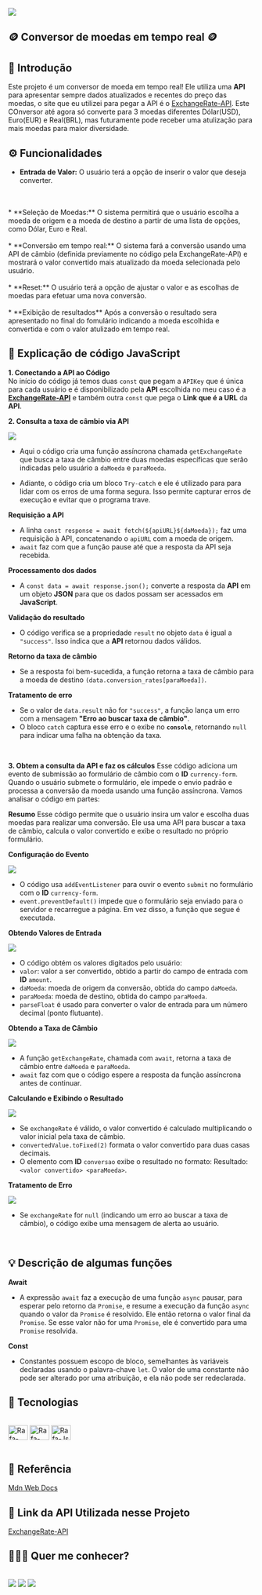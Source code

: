 ![](img/2.png)
## **🪙 Conversor de moedas em tempo real 🪙**
## **📖 Introdução**
Este projeto é um conversor de moeda em tempo real!
Ele utiliza uma **API** para apresentar sempre dados atualizados e recentes do preço das moedas, o site que eu utilizei para pegar a API é o [ExchangeRate-API](https://app.exchangerate-api.com). Este COnversor até agora só converte para 3 moedas diferentes Dólar(USD), Euro(EUR) e Real(BRL), mas futuramente pode receber uma atulização para mais moedas para maior diversidade.

## **⚙️ Funcionalidades**
* **Entrada de Valor:** 
O usuário terá a opção de inserir o valor que deseja converter.
<br>
<br>
* **Seleção de Moedas:** 
O sistema permitirá que o usuário escolha a moeda de origem e a moeda de destino a partir de uma lista de opções, como Dólar, Euro e Real.
<br>
<br>
* **Conversão em tempo real:**
 O sistema fará a conversão usando uma API de câmbio (definida previamente no código pela ExchangeRate-API) e mostrará o valor convertido mais atualizado da moeda selecionada pelo usuário.
<br>
<br>
* **Reset:**
O usuário terá a opção de ajustar o valor e as escolhas de moedas para efetuar uma nova conversão.
<br>
<br>
* **Exibição de resultados**
Após a conversão o resultado sera apresentado no final do fomulário indicando a moeda escolhida e convertida e com o valor atulizado em tempo real.


## **📖 Explicação de código JavaScript**

**1. Conectando a API ao Código**
<br>
No início do código já temos duas `const` que pegam a `APIKey` que é única para cada usuário e é disponibilizado pela **API** escolhida no meu caso é a **[ExchangeRate-API](https://app.exchangerate-api.com)** e também outra `const` que pega o **Link que é a URL** da **API**.

**2. Consulta a taxa de câmbio via API** 

![](img/3.png)

* Aqui o código cria uma função assíncrona chamada `getExchangeRate` que busca a taxa de câmbio entre duas moedas específicas que serão indicadas pelo usuário a `daMoeda` e `paraMoeda`.

* Adiante, o código cria um bloco `Try-catch` e ele é utilizado para para lidar com os erros de uma forma segura. Isso permite capturar erros de execução e evitar que o programa trave.

**Requisição a API**
<br>

* A linha `const response = await fetch(${apiURL}${daMoeda});` faz uma requisição à API, concatenando o `apiURL` com a moeda de origem.
* `await` faz com que a função pause até que a resposta da API seja recebida.

**Processamento dos dados**
<br>

* A `const data = await response.json();` converte a resposta da **API** em um objeto **JSON** para que os dados possam ser acessados em **JavaScript**.

**Validação do resultado**

* O código verifica se a propriedade `result` no objeto `data` é igual a `"success"`. Isso indica que a **API** retornou dados válidos.

**Retorno da taxa de câmbio**
* Se a resposta foi bem-sucedida, a função retorna a taxa de câmbio para a moeda de destino `(data.conversion_rates[paraMoeda])`.

**Tratamento de erro**
* Se o valor de `data.result` não for `"success"`, a função lança um erro com a mensagem **"Erro ao buscar taxa de câmbio"**.
* O bloco `catch` captura esse erro e o exibe no **`console`**, retornando `null` para indicar uma falha na obtenção da taxa.

<br>


**3. Obtem a consulta da API e faz os cálculos**
Esse código adiciona um evento de submissão ao formulário de câmbio com o **ID** `currency-form`. Quando o usuário submete o formulário, ele impede o envio padrão e processa a conversão da moeda usando uma função assíncrona. Vamos analisar o código em partes:

**Resumo**
Esse código permite que o usuário insira um valor e escolha duas moedas para realizar uma conversão. Ele usa uma API para buscar a taxa de câmbio, calcula o valor convertido e exibe o resultado no próprio formulário.


**Configuração do Evento**

![](img/4.png)

* O código usa `addEventListener` para ouvir o evento `submit` no formulário com o **ID** `currency-form`.
* `event.preventDefault()` impede que o formulário seja enviado para o servidor e recarregue a página. Em vez disso, a função que segue é executada.

**Obtendo Valores de Entrada**

![](img/5.png)

* O código obtém os valores digitados pelo usuário:
* `valor`: valor a ser convertido, obtido a partir do campo de entrada com **ID** `amount`.
* `daMoeda`: moeda de origem da conversão, obtida do campo `daMoeda`.
* `paraMoeda`: moeda de destino, obtida do campo `paraMoeda`.
* `parseFloat` é usado para converter o valor de entrada para um número decimal (ponto flutuante).

**Obtendo a Taxa de Câmbio**

![](img/6.png)

* A função `getExchangeRate`, chamada com `await`, retorna a taxa de câmbio entre `daMoeda` e `paraMoeda`.
* `await` faz com que o código espere a resposta da função assíncrona antes de continuar.

**Calculando e Exibindo o Resultado**

![](img/7.png)

* Se `exchangeRate` é válido, o valor convertido é calculado multiplicando o valor inicial pela taxa de câmbio.
* `convertedValue.toFixed(2)` formata o valor convertido para duas casas decimais.
* O elemento com **ID** ``conversao`` exibe o resultado no formato: Resultado: ``<valor convertido> <paraMoeda>``.

**Tratamento de Erro**

![](img/8.png)

* Se `exchangeRate` for `null` (indicando um erro ao buscar a taxa de câmbio), o código exibe uma mensagem de alerta ao usuário.

<br>

## **💡 Descrição de algumas funções**
**Await**

* A expressão `await` faz a execução de uma função `async` pausar, para esperar pelo retorno da `Promise`, e resume a execução da função `async` quando o valor da `Promise` é resolvido. Ele então retorna o valor final da `Promise`. Se esse valor não for uma `Promise`, ele é convertido para uma `Promise` resolvida.

**Const**

* Constantes possuem escopo de bloco, semelhantes às variáveis declaradas usando o palavra-chave `let`. O valor de uma constante não pode ser alterado por uma atribuição, e ela não pode ser redeclarada.

## **🔭 Tecnologias**
 
<div style="display: inline_block"><br>
   <img align="center" alt="Rafa-HTML" height="30" width="40" src="https://raw.githubusercontent.com/devicons/devicon/master/icons/html5/html5-original.svg">
   <img align="center" alt="Rafa-HTML" height="30" width="40" src="https://cdn.jsdelivr.net/gh/devicons/devicon@latest/icons/css3/css3-original.svg">
   <img align="center" alt="Rafa-Js" height="30" width="40" src="https://raw.githubusercontent.com/devicons/devicon/master/icons/javascript/javascript-plain.svg">
   
 
</div>

<br>
 
## **🔎 Referência**

[Mdn Web Docs](https://developer.mozilla.org/pt-BR/)

##

## **📡 Link da API Utilizada nesse Projeto**

[ExchangeRate-API](https://app.exchangerate-api.com)

 
## **🙋🏻‍♀️ Quer me conhecer?**
 <br>
<div>
   <a href="https://instagram.com/emy_bonfimf" target="_blank"><img src="https://img.shields.io/badge/-Instagram-%23E4405F?style=for-the-badge&logo=instagram&logoColor=white" target="_blank"></a>
   <a href="https://www.linkedin.com/in/emilly-bonfim-7709b2303" target="_blank"><img src="https://img.shields.io/badge/-LinkedIn-%230077B5?style=for-the-badge&logo=linkedin&logoColor=white" target="_blank"></a>
    <a href = "mailto:emillykbonfim@gmail.com"><img src="https://img.shields.io/badge/-Gmail-%23333?style=for-the-badge&logo=gmail&logoColor=white" target="_blank"></a>
</div>

